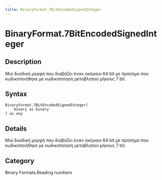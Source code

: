 ```yaml
---
title: BinaryFormat.7BitEncodedSignedInteger
---
```


# BinaryFormat.7BitEncodedSignedInteger


## Description

Μια δυαδική μορφή που διαβάζει έναν ακέραιο 64 bit με πρόσημο που κωδικοποιήθηκε με κωδικοποίηση μεταβλητού μήκους 7 bit.


## Syntax

```powerquery
BinaryFormat.7BitEncodedSignedInteger(
    binary as binary
) as any
```


## Details

Μια δυαδική μορφή που διαβάζει έναν ακέραιο 64 bit με πρόσημο που κωδικοποιήθηκε με κωδικοποίηση μεταβλητού μήκους 7 bit.



## Category
Binary Formats.Reading numbers
